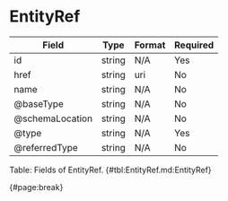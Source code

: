 <!--
    ATTENTION: This file was generated via gradle!
               Do NOT manually edit this file! Any such changes will be overwritten!
-->

# EntityRef

| Field | Type | Format | Required |
| ------- | ------- | ------- | --- |
| id | string | N/A | Yes |
| href | string | uri | No |
| name | string | N/A | No |
| @baseType | string | N/A | No |
| @schemaLocation | string | N/A | No |
| @type | string | N/A | Yes |
| @referredType | string | N/A | No |

Table: Fields of EntityRef. {#tbl:EntityRef.md:EntityRef}

{#page:break}
